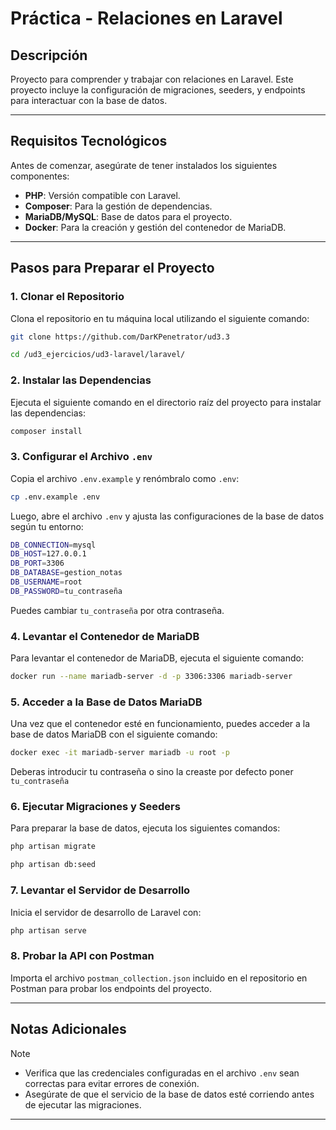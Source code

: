 # Práctica - Relaciones en Laravel

## Descripción
Proyecto para comprender y trabajar con relaciones en Laravel. Este proyecto incluye la configuración de migraciones, seeders, y endpoints para interactuar con la base de datos.

---

## Requisitos Tecnológicos
Antes de comenzar, asegúrate de tener instalados los siguientes componentes:

- **PHP**: Versión compatible con Laravel.
- **Composer**: Para la gestión de dependencias.
- **MariaDB/MySQL**: Base de datos para el proyecto.
- **Docker**: Para la creación y gestión del contenedor de MariaDB.

---

## Pasos para Preparar el Proyecto

### 1. Clonar el Repositorio
Clona el repositorio en tu máquina local utilizando el siguiente comando:

```bash
git clone https://github.com/DarKPenetrator/ud3.3
```
```bash
cd /ud3_ejercicios/ud3-laravel/laravel/
```




### 2. Instalar las Dependencias
Ejecuta el siguiente comando en el directorio raíz del proyecto para instalar las dependencias:

```bash
composer install
```


### 3. Configurar el Archivo `.env`
Copia el archivo `.env.example` y renómbralo como `.env`:

```bash
cp .env.example .env
```


Luego, abre el archivo `.env` y ajusta las configuraciones de la base de datos según tu entorno:

```bash
DB_CONNECTION=mysql
DB_HOST=127.0.0.1
DB_PORT=3306
DB_DATABASE=gestion_notas
DB_USERNAME=root
DB_PASSWORD=tu_contraseña
```
Puedes cambiar `tu_contraseña` por otra contraseña.


### 4. Levantar el Contenedor de MariaDB
Para levantar el contenedor de MariaDB, ejecuta el siguiente comando:

```bash
docker run --name mariadb-server -d -p 3306:3306 mariadb-server
```


### 5. Acceder a la Base de Datos MariaDB
Una vez que el contenedor esté en funcionamiento, puedes acceder a la base de datos MariaDB con el siguiente comando:

```bash
docker exec -it mariadb-server mariadb -u root -p
```
Deberas introducir tu contraseña o sino la creaste por defecto poner `tu_contraseña`

### 6. Ejecutar Migraciones y Seeders
Para preparar la base de datos, ejecuta los siguientes comandos:

```bash
php artisan migrate
```
```bash
php artisan db:seed
```



### 7. Levantar el Servidor de Desarrollo
Inicia el servidor de desarrollo de Laravel con:

```bash
php artisan serve
```


### 8. Probar la API con Postman
Importa el archivo `postman_collection.json` incluido en el repositorio en Postman para probar los endpoints del proyecto.

---

## Notas Adicionales
> [!NOTE]  
> - Verifica que las credenciales configuradas en el archivo `.env` sean correctas para evitar errores de conexión.
> - Asegúrate de que el servicio de la base de datos esté corriendo antes de ejecutar las migraciones.


---
